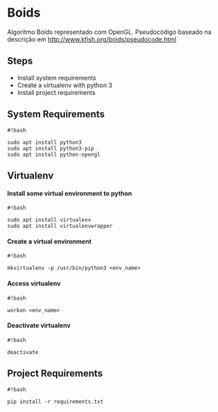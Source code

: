 # Boids
Algoritmo Boids representado com OpenGL. 
Pseudocódigo baseado na descrição em http://www.kfish.org/boids/pseudocode.html

## **Steps**

* Install system requirements
* Create a virtualenv with python 3
* Install project requirements

## **System Requirements**

```
#!bash

sudo apt install python3
sudo apt install python3-pip
sudo apt install python-opengl
```

## **Virtualenv**

#### Install some virtual environment to python

```
#!bash

sudo apt install virtualenv
sudo apt install virtualenvwrapper
```

#### Create a virtual environment


```
#!bash

mkvirtualenv -p /usr/bin/python3 <env_name>
```

#### Access virtualenv

```
#!bash

workon <env_name>
```

#### Deactivate virtualenv

```
#!bash

deactivate
```

## **Project Requirements**

```
#!bash

pip install -r requirements.txt
```
